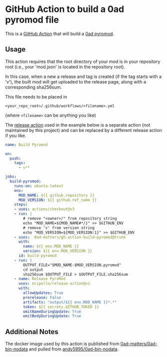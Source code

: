 # GitHub Action to build a 0ad pyromod file

This is a [GitHub Action](https://github.com/features/actions) that
will build a [0ad
pyromod](https://trac.wildfiregames.com/wiki/Modding_Guide#Distributingyourmods).

## Usage

This action requires that the root directory of your mod is in your
repository root (i.e., your 'mod.json' is located in the repository
root).

In this case, when a new a release and tag is created (if the tag
starts with a 'v'), the built mod will get uploaded to the release
page, along with a corresponding sha256sum.

This file needs to be placed in

    <your_repo_root>/.github/workflows/<filename>.yml

(where `<filename>` can be anything you like)

The [release
action](https://github.com/0ad-matters/gh-action-build-pyromod/blob/trunk/README.md)
used in the example below is a separate action (not maintained by this
project) and can be replaced by a different release action if you
like.

```yaml
name: Build Pyromod

on:
  push:
    tags:
      - v**

jobs:
  build-pyromod:
    runs-on: ubuntu-latest
    env:
      MOD_NAME: ${{ github.repository }}
      MOD_VERSION: ${{ github.ref_name }}
    steps:
    - uses: actions/checkout@v3
    - run: |
        # remove "<owner>/" from repository string
        echo "MOD_NAME=${MOD_NAME#*/}" >> $GITHUB_ENV
        # remove 'v' from version string
        echo "MOD_VERSION=${MOD_VERSION:1}" >> $GITHUB_ENV
    - uses:  0ad-matters/gh-action-build-pyromod@trunk
      with:
        name: ${{ env.MOD_NAME }}
        version: ${{ env.MOD_VERSION }}
      id: build-pyromod
    - run: |
        OUTPUT_FILE="$MOD_NAME-$MOD_VERSION.pyromod"
        cd output
        sha256sum $OUTPUT_FILE > $OUTPUT_FILE.sha256sum
    - name: Release PyroMod
      uses: ncipollo/release-action@v1
      with:
        allowUpdates: True
        prerelease: False
        artifacts: "output/${{ env.MOD_NAME }}*.*"
        token: ${{ secrets.GITHUB_TOKEN }}
        omitNameDuringUpdate: True
        omitBodyDuringUpdate: True
```

## Additional Notes

The docker image used by this action is published from
[0ad-matters/0ad-bin-nodata](https://github.com/0ad-matters/0ad-bin-nodata)
and pulled from
[andy5995/0ad-bin-nodata](https://hub.docker.com/repository/docker/andy5995/0ad-bin-nodata).
